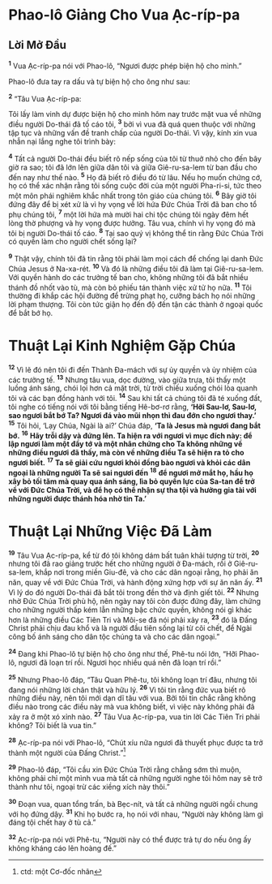 # Phao-lô Giảng Cho Vua Ạc-ríp-pa

## Lời Mở Đầu
<sup><b>1</b></sup> Vua Ạc-ríp-pa nói với Phao-lô, “Ngươi được phép biện hộ cho mình.”

Phao-lô đưa tay ra dấu và tự biện hộ cho ông như sau:

<sup><b>2</b></sup> “Tâu Vua Ạc-ríp-pa:

Tôi lấy làm vinh dự được biện hộ cho mình hôm nay trước mặt vua về những điều người Do-thái đã tố cáo tôi, <sup><b>3</b></sup> bởi vì vua đã quá quen thuộc với những tập tục và những vấn đề tranh chấp của người Do-thái. Vì vậy, kính xin vua nhẫn nại lắng nghe tôi trình bày:

<sup><b>4</b></sup> Tất cả người Do-thái đều biết rõ nếp sống của tôi từ thuở nhỏ cho đến bây giờ ra sao; tôi đã lớn lên giữa dân tôi và giữa Giê-ru-sa-lem từ ban đầu cho đến nay như thế nào. <sup><b>5</b></sup> Họ đã biết rõ điều đó từ lâu. Nếu họ muốn chứng cớ, họ có thể xác nhận rằng tôi sống cuộc đời của một người Pha-ri-si, tức theo một môn phái nghiêm khắc nhất trong tôn giáo của chúng tôi. <sup><b>6</b></sup> Bây giờ tôi đứng đây để bị xét xử là vì hy vọng về lời hứa Đức Chúa Trời đã ban cho tổ phụ chúng tôi, <sup><b>7</b></sup> một lời hứa mà mười hai chi tộc chúng tôi ngày đêm hết lòng thờ phượng và hy vọng được hưởng. Tâu vua, chính vì hy vọng đó mà tôi bị người Do-thái tố cáo. <sup><b>8</b></sup> Tại sao quý vị không thể tin rằng Đức Chúa Trời có quyền làm cho người chết sống lại?

<sup><b>9</b></sup> Thật vậy, chính tôi đã tin rằng tôi phải làm mọi cách để chống lại danh Đức Chúa Jesus ở Na-xa-rét. <sup><b>10</b></sup> Và đó là những điều tôi đã làm tại Giê-ru-sa-lem. Với quyền hành do các trưởng tế ban cho, không những tôi đã bắt nhiều thánh đồ nhốt vào tù, mà còn bỏ phiếu tán thành việc xử tử họ nữa. <sup><b>11</b></sup> Tôi thường đi khắp các hội đường để trừng phạt họ, cưỡng bách họ nói những lời phạm thượng. Tôi còn tức giận họ đến độ đến tận các thành ở ngoại quốc để bắt bớ họ.


# Thuật Lại Kinh Nghiệm Gặp Chúa
<sup><b>12</b></sup> Vì lẽ đó nên tôi đi đến Thành Đa-mách với sự ủy quyền và ủy nhiệm của các trưởng tế. <sup><b>13</b></sup> Nhưng tâu vua, dọc đường, vào giữa trưa, tôi thấy một luồng ánh sáng, chói lọi hơn cả mặt trời, từ trời chiếu xuống chói lòa quanh tôi và các bạn đồng hành với tôi. <sup><b>14</b></sup> Sau khi tất cả chúng tôi đã té xuống đất, tôi nghe có tiếng nói với tôi bằng tiếng Hê-bơ-rơ rằng, **‘Hỡi Sau-lơ, Sau-lơ, sao ngươi bắt bớ Ta? Ngươi đá vào mũi nhọn thì đau đớn cho ngươi thay.’** <sup><b>15</b></sup> Tôi hỏi, ‘Lạy Chúa, Ngài là ai?’ Chúa đáp, **‘Ta là Jesus mà ngươi đang bắt bớ.** <sup><b>16</b></sup> **Hãy trỗi dậy và đứng lên. Ta hiện ra với ngươi vì mục đích này: để lập ngươi làm một đầy tớ và một nhân chứng cho Ta không những về những điều ngươi đã thấy, mà còn về những điều Ta sẽ hiện ra tỏ cho ngươi biết.** <sup><b>17</b></sup> **Ta sẽ giải cứu ngươi khỏi đồng bào ngươi và khỏi các dân ngoại là những người Ta sẽ sai ngươi đến** <sup><b>18</b></sup> **để ngươi mở mắt họ, hầu họ xây bỏ tối tăm mà quay qua ánh sáng, lìa bỏ quyền lực của Sa-tan để trở về với Đức Chúa Trời, và để họ có thể nhận sự tha tội và hưởng gia tài với những người được thánh hóa nhờ tin Ta.’**


# Thuật Lại Những Việc Đã Làm
<sup><b>19</b></sup> Tâu Vua Ạc-ríp-pa, kể từ đó tôi không dám bất tuân khải tượng từ trời, <sup><b>20</b></sup> nhưng tôi đã rao giảng trước hết cho những người ở Đa-mách, rồi ở Giê-ru-sa-lem, khắp nơi trong miền Giu-đê, và cho các dân ngoại rằng, họ phải ăn năn, quay về với Đức Chúa Trời, và hành động xứng hợp với sự ăn năn ấy. <sup><b>21</b></sup> Vì lý do đó người Do-thái đã bắt tôi trong đền thờ và định giết tôi. <sup><b>22</b></sup> Nhưng nhờ Đức Chúa Trời phù hộ, nên ngày nay tôi còn được đứng đây, làm chứng cho những người thấp kém lẫn những bậc chức quyền, không nói gì khác hơn là những điều Các Tiên Tri và Môi-se đã nói phải xảy ra, <sup><b>23</b></sup> đó là Đấng Christ phải chịu đau khổ và là người đầu tiên sống lại từ cõi chết, để Ngài công bố ánh sáng cho dân tộc chúng ta và cho các dân ngoại.”

<sup><b>24</b></sup> Đang khi Phao-lô tự biện hộ cho ông như thế, Phê-tu nói lớn, “Hỡi Phao-lô, ngươi đã loạn trí rồi. Ngươi học nhiều quá nên đã loạn trí rồi.”

<sup><b>25</b></sup> Nhưng Phao-lô đáp, “Tâu Quan Phê-tu, tôi không loạn trí đâu, nhưng tôi đang nói những lời chân thật và hữu lý. <sup><b>26</b></sup> Vì tôi tin rằng đức vua biết rõ những điều này, nên tôi mới dạn dĩ tâu với vua. Bởi tôi tin chắc rằng không điều nào trong các điều này mà vua không biết, vì việc này không phải đã xảy ra ở một xó xỉnh nào. <sup><b>27</b></sup> Tâu Vua Ạc-ríp-pa, vua tin lời Các Tiên Tri phải không? Tôi biết là vua tin.”

<sup><b>28</b></sup> Ạc-ríp-pa nói với Phao-lô, “Chút xíu nữa ngươi đã thuyết phục được ta trở thành một người của Đấng Christ.”[^1]

<sup><b>29</b></sup> Phao-lô đáp, “Tôi cầu xin Đức Chúa Trời rằng chẳng sớm thì muộn, không phải chỉ một mình vua mà tất cả những người nghe tôi hôm nay sẽ trở thành như tôi, ngoại trừ các xiềng xích này thôi.”

<sup><b>30</b></sup> Đoạn vua, quan tổng trấn, bà Bẹc-nít, và tất cả những người ngồi chung với họ đứng dậy. <sup><b>31</b></sup> Khi họ bước ra, họ nói với nhau, “Người này không làm gì đáng tội chết hay ở tù cả.”

<sup><b>32</b></sup> Ạc-ríp-pa nói với Phê-tu, “Người này có thể được trả tự do nếu ông ấy không kháng cáo lên hoàng đế.”

[^1]: ctd: một Cơ-đốc nhân